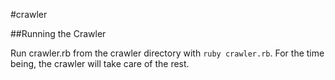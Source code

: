 #crawler


##Running the Crawler

Run crawler.rb from the crawler directory with ```ruby crawler.rb```. For the time being, the crawler will take care of the rest.